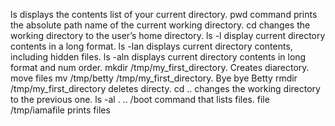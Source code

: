 ls displays the contents list of your current directory.
pwd command prints the absolute path name of the current working directory.
cd changes the working directory to the user’s home directory.
ls -l display current directory contents in a long format.
ls -lan displays current directory contents, including hidden files.
ls -aln displays current directory contents in long format and num order.
mkdir /tmp/my_first_directory. Creates diarectory.
move files mv /tmp/betty /tmp/my_first_directory.
Bye bye Betty
rmdir /tmp/my_first_directory deletes directy.
cd .. changes the working directory to the previous one.
ls -al . .. /boot command that lists files.
file /tmp/iamafile prints files
